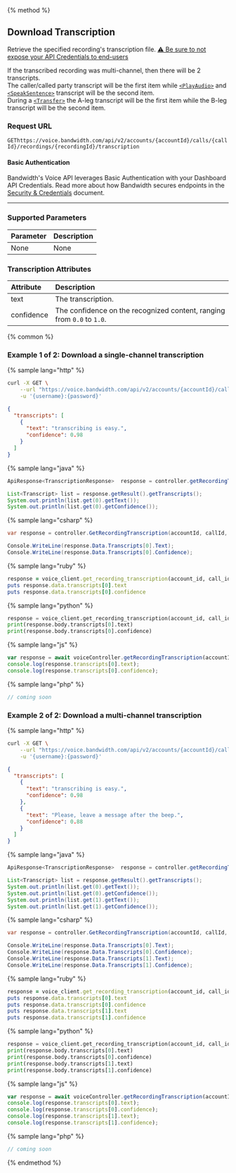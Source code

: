 {% method %}

## Download Transcription

Retrieve the specified recording's transcription file. [⚠️ Be sure to not expose your API Credentials to end-users](./about.md#caution-recordings)

If the transcribed recording was multi-channel, then there will be 2 transcripts.<br/>
The caller/called party transcript will be the first item while [`<PlayAudio>`](playAudio.md) and [`<SpeakSentence>`](speakSentence.md) transcript will be the second item.<br>
During a [`<Transfer>`](transfer.md) the A-leg transcript will be the first item while the B-leg transcript will be the second item.

### Request URL

<code class="get">GET</code>`https://voice.bandwidth.com/api/v2/accounts/{accountId}/calls/{callId}/recordings/{recordingId}/transcription`

#### Basic Authentication

Bandwidth's Voice API leverages Basic Authentication with your Dashboard API Credentials. Read more about how Bandwidth secures endpoints in the [Security & Credentials](../../../guides/accountCredentials.md) document.

---

### Supported Parameters

| Parameter | Description |
|:----------|:------------|
| None      | None        |


### Transcription Attributes

| Attribute    | Description                                                            |
|:-------------|:-----------------------------------------------------------------------|
| text         | The transcription.                                                     |
| confidence   | The confidence on the recognized content, ranging from `0.0` to `1.0`. |

{% common %}

### Example 1 of 2: Download a single-channel transcription

{% sample lang="http" %}

```bash
curl -X GET \
    --url "https://voice.bandwidth.com/api/v2/accounts/{accountId}/calls/{callId}/recordings/{recordingId}/transcription" \
    -u '{username}:{password}'
```

```json
{
  "transcripts": [
    {
      "text": "transcribing is easy.",
      "confidence": 0.98
    }
  ]
}
```

{% sample lang="java" %}

```java
ApiResponse<TranscriptionResponse>  response = controller.getRecordingTranscription(accountId, callId, recordingId);

List<Transcript> list = response.getResult().getTranscripts();
System.out.println(list.get(0).getText());
System.out.println(list.get(0).getConfidence());
```

{% sample lang="csharp" %}

```csharp
var response = controller.GetRecordingTranscription(accountId, callId, recordingId);

Console.WriteLine(response.Data.Transcripts[0].Text);
Console.WriteLine(response.Data.Transcripts[0].Confidence);
```

{% sample lang="ruby" %}

```ruby
response = voice_client.get_recording_transcription(account_id, call_id, recording_id)
puts response.data.transcripts[0].text
puts response.data.transcripts[0].confidence
```

{% sample lang="python" %}

```python
response = voice_client.get_recording_transcription(account_id, call_id, recording_id)
print(response.body.transcripts[0].text)
print(response.body.transcripts[0].confidence)
```

{% sample lang="js" %}

```js
var response = await voiceController.getRecordingTranscription(accountId, callId, recordingId);
console.log(response.transcripts[0].text);
console.log(response.transcripts[0].confidence);
```

{% sample lang="php" %}

```php
// coming soon
```

### Example 2 of 2: Download a multi-channel transcription

{% sample lang="http" %}

```bash
curl -X GET \
    --url "https://voice.bandwidth.com/api/v2/accounts/{accountId}/calls/{callId}/recordings/{recordingId}/transcription" \
    -u '{username}:{password}'
```

```json
{
  "transcripts": [
    {
      "text": "transcribing is easy.",
      "confidence": 0.98
    },
    {
      "text": "Please, leave a message after the beep.",
      "confidence": 0.88
    }
  ]
}
```

{% sample lang="java" %}

```java
ApiResponse<TranscriptionResponse>  response = controller.getRecordingTranscription(accountId, callId, recordingId);

List<Transcript> list = response.getResult().getTranscripts();
System.out.println(list.get(0).getText());
System.out.println(list.get(0).getConfidence());
System.out.println(list.get(1).getText());
System.out.println(list.get(1).getConfidence());
```

{% sample lang="csharp" %}

```csharp
var response = controller.GetRecordingTranscription(accountId, callId, recordingId);

Console.WriteLine(response.Data.Transcripts[0].Text);
Console.WriteLine(response.Data.Transcripts[0].Confidence);
Console.WriteLine(response.Data.Transcripts[1].Text);
Console.WriteLine(response.Data.Transcripts[1].Confidence);
```

{% sample lang="ruby" %}

```ruby
response = voice_client.get_recording_transcription(account_id, call_id, recording_id)
puts response.data.transcripts[0].text
puts response.data.transcripts[0].confidence
puts response.data.transcripts[1].text
puts response.data.transcripts[1].confidence
```

{% sample lang="python" %}

```python
response = voice_client.get_recording_transcription(account_id, call_id, recording_id)
print(response.body.transcripts[0].text)
print(response.body.transcripts[0].confidence)
print(response.body.transcripts[1].text)
print(response.body.transcripts[1].confidence)
```

{% sample lang="js" %}

```js
var response = await voiceController.getRecordingTranscription(accountId, callId, recordingId);
console.log(response.transcripts[0].text);
console.log(response.transcripts[0].confidence);
console.log(response.transcripts[1].text);
console.log(response.transcripts[1].confidence);
```

{% sample lang="php" %}

```php
// coming soon
```

{% endmethod %}
